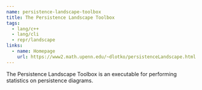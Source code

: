 ```yaml
---
name: persistence-landscape-toolbox
title: The Persistence Landscape Toolbox
tags:
  - lang/c++
  - lang/cli
  - repr/landscape
links:
  - name: Homepage
    url: https://www2.math.upenn.edu/~dlotko/persistenceLandscape.html
---
```


The Persistence Landscape Toolbox is an executable for performing statistics on persistence diagrams.
